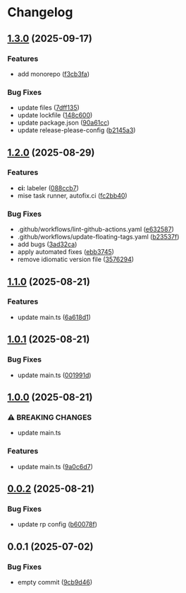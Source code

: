 # Changelog

## [1.3.0](https://github.com/taiyme/sandbox/compare/v1.2.0...v1.3.0) (2025-09-17)


### Features

* add monorepo ([f3cb3fa](https://github.com/taiyme/sandbox/commit/f3cb3fa21674ffe7b70b34b4a24133a9bb8b4600))


### Bug Fixes

* update files ([7dff135](https://github.com/taiyme/sandbox/commit/7dff13554880fa1731cf67ce7099a10739e5038c))
* update lockfile ([148c600](https://github.com/taiyme/sandbox/commit/148c600318effab90d23716838c0113ba7076929))
* update package.json ([90a61cc](https://github.com/taiyme/sandbox/commit/90a61cc0660a994e2300eccadf5e742ed46feed2))
* update release-please-config ([b2145a3](https://github.com/taiyme/sandbox/commit/b2145a370af46fa193102e3c9e9e368c9078ad31))

## [1.2.0](https://github.com/taiyme/sandbox/compare/v1.1.0...v1.2.0) (2025-08-29)


### Features

* **ci:** labeler ([088ccb7](https://github.com/taiyme/sandbox/commit/088ccb7f9867c247bcb1c400da95df7648c84b39))
* mise task runner, autofix.ci ([fc2bb40](https://github.com/taiyme/sandbox/commit/fc2bb406531959fd0e8b430f4ce0b140f04fcc25))


### Bug Fixes

* .github/workflows/lint-github-actions.yaml ([e632587](https://github.com/taiyme/sandbox/commit/e6325873d8a77a845d2da90869d76df49a359b71))
* .github/workflows/update-floating-tags.yaml ([b23537f](https://github.com/taiyme/sandbox/commit/b23537fc91f8c4cb81018bd45e261ecb17965c21))
* add bugs ([3ad32ca](https://github.com/taiyme/sandbox/commit/3ad32caf787222a44468317aaa86c7a5faa537ad))
* apply automated fixes ([ebb3745](https://github.com/taiyme/sandbox/commit/ebb3745a0b5a7de3c7d8f8f9e7c982098a58b25a))
* remove idiomatic version file ([3576294](https://github.com/taiyme/sandbox/commit/3576294233a9d309bda3acccdaf3fed2c5665691))

## [1.1.0](https://github.com/taiyme/sandbox/compare/v1.0.1...v1.1.0) (2025-08-21)


### Features

* update main.ts ([6a618d1](https://github.com/taiyme/sandbox/commit/6a618d1e47292834d957a32377a2d73df92e4de6))

## [1.0.1](https://github.com/taiyme/sandbox/compare/v1.0.0...v1.0.1) (2025-08-21)


### Bug Fixes

* update main.ts ([001991d](https://github.com/taiyme/sandbox/commit/001991d62b5a20e7cc9bb5d35b4362052ce8e412))

## [1.0.0](https://github.com/taiyme/sandbox/compare/v0.0.2...v1.0.0) (2025-08-21)


### ⚠ BREAKING CHANGES

* update main.ts

### Features

* update main.ts ([9a0c6d7](https://github.com/taiyme/sandbox/commit/9a0c6d7727609bdb6584999d74e210120c742fe7))

## [0.0.2](https://github.com/taiyme/sandbox/compare/v0.0.1...v0.0.2) (2025-08-21)


### Bug Fixes

* update rp config ([b60078f](https://github.com/taiyme/sandbox/commit/b60078feda25b00668376e7560e91ce61d5ab977))

## 0.0.1 (2025-07-02)


### Bug Fixes

* empty commit ([9cb9d46](https://github.com/taiyme/sandbox/commit/9cb9d46d14a858af636f1afce42b56c1337611b3))
